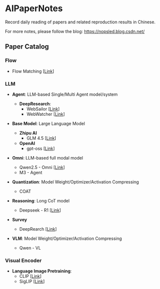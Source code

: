 # AIPaperNotes
Record daily reading of papers and related reproduction results in Chinese.

For more notes, please follow the blog: https://nopsled.blog.csdn.net/

## Paper Catalog

### Flow

- Flow Matching [[Link](https://github.com/AlphaAvatar/AIPaperNotes/blob/main/Flow/2023/FLOW%20MATCHING%20FOR%20GENERATIVE%20MODELING.md)]

### LLM

- **Agent**: LLM-based Single/Multi Agent model/system
    - **DeepResearch**:
        - WebSailor [[Link](https://github.com/AlphaAvatar/AIPaperNotes/blob/main/LLM/Agent/DeepRearch/2025/WebSailor%3A%20Navigating%20Super-human%20Reasoning%20for%20Web%20Agent.md)]
        - WebWatcher [[Link](https://github.com/AlphaAvatar/AIPaperNotes/blob/main/LLM/Agent/DeepRearch/2025/WebWatcher%3A%20Breaking%20New%20Frontiers%20of%20Vision-Language%20Deep%20Research%20Agent.md)]

- **Base Model**: Large Language Model
    - **Zhipu AI**
        - GLM 4.5 [[Link](https://github.com/AlphaAvatar/AIPaperNotes/blob/main/LLM/Base%20Model/Zhipu%20AI/2025/GLM-4.5%3A%20Agentic%2C%20Reasoning%2C%20and%20Coding%20(ARC)%20Foundation%20Models.md)]
    - **OpenAI**
        - gpt-oss [[Link](https://github.com/AlphaAvatar/AIPaperNotes/blob/main/LLM/Base%20Model/OpenAI/2025/gpt-oss-120b%20%26%20gpt-oss-20b%20Model%20Card.md)]

- **Omni**: LLM-based full modal model
    - Qwen2.5 - Omni [[Link](https://github.com/AlphaAvatar/AIPaperNotes/blob/main/LLM/Omni/2025/Qwen2.5-Omni%20Technical%20Report.md)]
    - M3 - Agent

- **Quantization**: Model Weight/Optimizer/Activation Compressing
    - COAT

- **Reasoning**: Long CoT model
    - Deepseek - R1 [[Link](https://github.com/AlphaAvatar/AIPaperNotes/blob/main/LLM/Reasoning/2025/DeepSeek-R1%3A%20Incentivizing%20Reasoning%20Capability%20in%20LLMs%20via%20Reinforcement%20Learning.md)]

- **Survey**
    - DeepRearch [[Link](https://github.com/AlphaAvatar/AIPaperNotes/blob/main/LLM/Survey/DeepRearch/2025/A%20Comprehensive%20Survey%20of%20Deep%20Research%3A%20Systems%2C%20Methodologies%2C%20and%20Applications.md)]

- **VLM**: Model Weight/Optimizer/Activation Compressing
    - Qwen - VL

### Visual Encoder

- **Language Image Pretraining**:
    - CLIP [[Link](https://github.com/AlphaAvatar/AIPaperNotes/blob/main/Visual%20Encoder/Language%20Image%20Pretraining/2021/Learning%20Transferable%20Visual%20Models%20From%20Natural%20Language%20Supervision.md)]
    - SigLIP [[Link](https://github.com/AlphaAvatar/AIPaperNotes/blob/main/Visual%20Encoder/Language%20Image%20Pretraining/2023/Sigmoid%20Loss%20for%20Language%20Image%20Pre-Training.md)]
